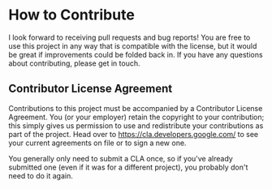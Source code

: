 # How to Contribute

I look forward to receiving pull requests and bug reports! You are free to
use this project in any way that is compatible with the license, but it would
be great if improvements could be folded back in. If you have any questions
about contributing, please get in touch.


## Contributor License Agreement

Contributions to this project must be accompanied by a Contributor License
Agreement. You (or your employer) retain the copyright to your contribution;
this simply gives us permission to use and redistribute your contributions as
part of the project. Head over to <https://cla.developers.google.com/> to see
your current agreements on file or to sign a new one.

You generally only need to submit a CLA once, so if you've already submitted one
(even if it was for a different project), you probably don't need to do it
again.

